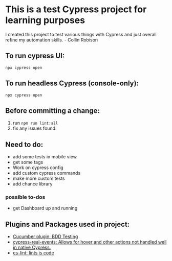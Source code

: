 # This is a test Cypress project for learning purposes

I created this project to test various things with Cypress and just overall refine my automation skills. - Collin Robison

## To run cypress UI:
`npx cypress open`


## To run headless Cypress (console-only):
`npx cypress open`


## Before committing a change: 
1. run `npm run lint:all`
1. fix any issues found. 

## Need to do: 
- add some tests in mobile view
- get some tags 
- Work on cypress config
- add custom cypress commands
- make more custom tests
- add chance library

### possible to-dos
- get Dashboard up and running

## Plugins and Packages used in project: 
- [Cucumber plugin: BDD Testing](https://github.com/TheBrainFamily/cypress-cucumber-preprocessor#visual-Studio-Code)
- [cypress-real-events: Allows for hover and other actions not handled well in native Cypress.](https://github.com/dmtrKovalenko/cypress-real-events)
- [es-lint: lints js code](https://eslint.org/)
